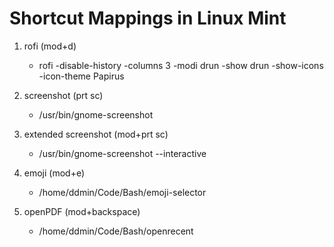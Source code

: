 # Shortcut Mappings in Linux Mint

1. rofi (mod+d)
    - rofi -disable-history  -columns 3 -modi drun -show drun -show-icons -icon-theme Papirus

2. screenshot (prt sc)
    - /usr/bin/gnome-screenshot

3. extended screenshot (mod+prt sc)
    - /usr/bin/gnome-screenshot --interactive

4. emoji (mod+e)
    - /home/ddmin/Code/Bash/emoji-selector

5. openPDF (mod+backspace)
    - /home/ddmin/Code/Bash/openrecent
